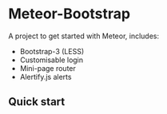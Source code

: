 # Meteor-Bootstrap

A project to get started with Meteor, includes:

* Bootstrap-3 (LESS)
* Customisable login
* Mini-page router
* Alertify.js alerts

## Quick start
